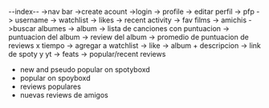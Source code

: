 
--index-- 
	->nav bar
	->create acount
	->login
			-> profile
				-> editar perfil
					-> pfp
					-> username
				-> watchlist
				-> likes
				-> recent activity
				-> fav films
				-> amichis
	->buscar albumes
		-> album
			-> lista de canciones con puntuacion
			-> puntuacion del album
			-> review del album
			-> promedio de puntuacion de reviews x tiempo
			-> agregar a watchlist
			-> like
			-> album + descripcion
			-> link de spoty y yt
			-> feats
			-> popular/recent reviews

- new and pseudo popular on spotyboxd
- popular on spoyboxd
- reviews populares
- nuevas reviews de amigos